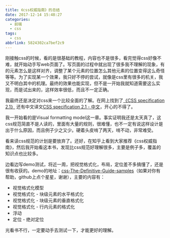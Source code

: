 ```yaml
---
title: 《css权威指南》的总结
date: 2017-12-14 15:48:27
categories:
  - 前端
  - css
tags:
  - css
abbrlink: 5824302ca7bef2c9
---
```


刚接触css的时候，看的是很基础的教程，内容也不是很多，看完觉得css好像不难，就开始动手写web页面了。写页面的过程中就出现了很多我不理解的现象，有的元素怎么是这样对齐，调整了某个元素的位置怎么其他元素的位置变得这么奇怪等等。为了实现某一个效果，我只好不停的尝试，就像是css里有很多的机关，我又不明白其中的机理。最终的效果也能实现，但不是一开始我就知道需要这么实现，而是试出来的，这样效率很低，而且不一定正确。

我最终还是决定对css来一个比较全面的了解。在网上找到了[《CSS specification 2.1》](https://www.w3.org/TR/2011/REC-CSS2-20110607/#minitoc) 还有中文译文[CSS specification 2.1 - 中文](https://github.com/ayqy/CSS2-1)，开心的不得了。

我一开始看的是Visual formatting model这一章。事实证明我还是太天真了，这css规范简直不是人读的，里面有大量的规则，很难懂，也不一定有说这样设计是出于什么原因，而且例子少之又少。硬着头皮啃了两天，啃不动，非常难受。

看来读css规范的计划是要放弃了。还好，在知乎上看到大家推荐《css权威指南》，然后我开始看这本书，发现比css规范好理解很多，主要是例子多，覆盖的知识点也比较多。

边看边写demo测试，将近一周，把视觉格式化，布局，定位差不多搞懂了，还是很有收获的。demo的地址：[css-The-Definitive-Guide-samples](https://qw8880000.github.io/css-The-Definitive-Guide-samples/)（如果对你有帮助，github上点个星星，谢谢），主要的内容有：
* 视觉格式化模型
* 视觉格式化 - 块级元素的水平格式化
* 视觉格式化 - 块级元素的垂直格式化
* 视觉格式化 - 行内元素的格式化
* 浮动
* 定位 - 绝对定位

光看书不行，一定要动手去测试一下，才能更好的理解。
